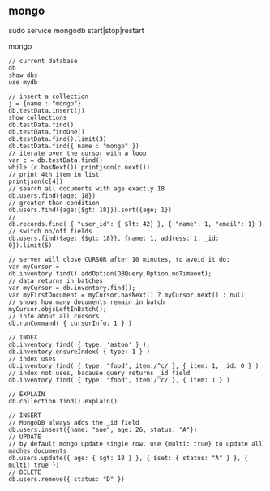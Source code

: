 mongo
-

sudo service mongodb start|stop|restart

mongo

    // current database
    db
    show dbs
    use mydb

    // insert a collection
    j = {name : "mongo"}
    db.testData.insert(j)
    show collections
    db.testData.find()
    db.testData.findOne()
    db.testData.find().limit(3)
    db.testData.find({ name : "mongo" })
    // iterate over the cursor with a loop
    var c = db.testData.find()
    while (c.hasNext()) printjson(c.next())
    // print 4th item in list
    printjson(c[4])
    // search all documents with age exactly 18
    db.users.find({age: 18})
    // greater than condition
    db.users.find({age:{$gt: 18}}).sort({age; 1})
    //
    db.records.find( { "user_id": { $lt: 42} }, { "name": 1, "email": 1} )
    // switch on/off fields
    db.users.find({age: {$gt: 18}}, {name: 1, address: 1, _id: 0}).limit(5)

    // server will close CURSOR after 10 minutes, to avoid it do:
    var myCursor = db.inventory.find().addOption(DBQuery.Option.noTimeout);
    // data returns in batches
    var myCursor = db.inventory.find();
    var myFirstDocument = myCursor.hasNext() ? myCursor.next() : null;
    // shows how many documents remain in batch
    myCursor.objsLeftInBatch();
    // info about all cursors
    db.runCommand( { cursorInfo: 1 } )

    // INDEX
    db.inventory.find( { type: 'aston' } );
    db.inventory.ensureIndex( { type: 1 } )
    // index uses
    db.inventory.find( { type: "food", item:/^c/ }, { item: 1, _id: 0 } )
    // index not uses, bacause query returns _id field
    db.inventory.find( { type: "food", item:/^c/ }, { item: 1 } )

    // EXPLAIN
    db.collection.find().explain()

    // INSERT
    // MongoDB always adds the _id field
    db.users.insert({name: "sue", age: 26, status: "A"})
    // UPDATE
    // by default mongo update single row. use {multi: true} to update all maches documents
    db.users.update({ age: { $gt: 18 } }, { $set: { status: "A" } }, { multi: true })
    // DELETE
    db.users.remove({ status: "D" })